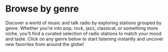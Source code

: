 # Browse by genre

Discover a world of music and talk radio by exploring stations grouped by genre. Whether you’re into pop, rock, jazz, classical, or something more niche, you’ll find a curated selection of radio stations to match your mood and taste. Click on any genre below to start listening instantly and uncover new favorites from around the globe!

